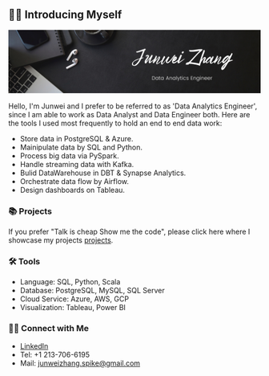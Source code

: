 ## 🙋‍♂️ Introducing Myself

![LinkedIn Banner](Banner.png)

Hello, I'm Junwei and I prefer to be referred to as 'Data Analytics Engineer', since I am able to work as Data Analyst and Data Engineer both.
Here are the tools I used most frequently to hold an end to end data work:
- Store data in PostgreSQL & Azure.
- Mainipulate data by SQL and Python.
- Process big data via PySpark.
- Handle streaming data with Kafka.
- Bulid DataWarehouse in DBT & Synapse Analytics.
- Orchestrate data flow by Airflow.
- Design dashboards on Tableau.

### 📚 Projects

If you prefer "Talk is cheap Show me the code", please click here where I showcase my projects [projects](https://github.com/Bigby-wolf2333/Portfolio-Guide/blob/main/README.md).

### 🛠️ Tools

- Language: SQL, Python, Scala
- Database: PostgreSQL, MySQL, SQL Server
- Cloud Service: Azure, AWS, GCP
- Visualization: Tableau, Power BI

### 👋🏻 Connect with Me

- [LinkedIn](https://www.linkedin.com/in/junwz/)
- Tel: +1 213-706-6195
- Mail: junweizhang.spike@gmail.com
